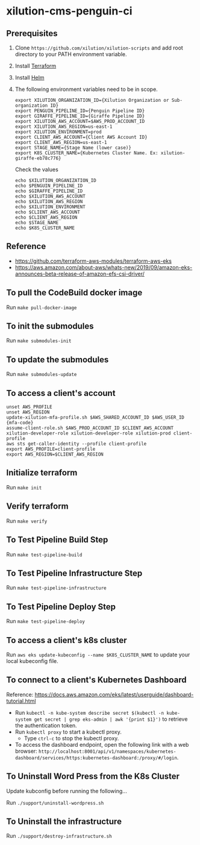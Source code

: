 # xilution-cms-penguin-ci

## Prerequisites

1. Clone `https://github.com/xilution/xilution-scripts` and add root directory to your PATH environment variable.
1. Install [Terraform](https://www.terraform.io/)
1. Install [Helm](https://helm.sh/)
1. The following environment variables need to be in scope.
    ```
    export XILUTION_ORGANIZATION_ID={Xilution Organization or Sub-organization ID}
    export PENGUIN_PIPELINE_ID={Penguin Pipeline ID}
    export GIRAFFE_PIPELINE_ID={Giraffe Pipeline ID}
    export XILUTION_AWS_ACCOUNT=$AWS_PROD_ACCOUNT_ID
    export XILUTION_AWS_REGION=us-east-1
    export XILUTION_ENVIRONMENT=prod
    export CLIENT_AWS_ACCOUNT={Client AWS Account ID}
    export CLIENT_AWS_REGION=us-east-1
    export STAGE_NAME={Stage Name (lower case)}
    export K8S_CLUSTER_NAME={Kubernetes Cluster Name. Ex: xilution-giraffe-eb78c776}
    
    ```

    Check the values
    ```
    echo $XILUTION_ORGANIZATION_ID
    echo $PENGUIN_PIPELINE_ID
    echo $GIRAFFE_PIPELINE_ID
    echo $XILUTION_AWS_ACCOUNT
    echo $XILUTION_AWS_REGION
    echo $XILUTION_ENVIRONMENT
    echo $CLIENT_AWS_ACCOUNT
    echo $CLIENT_AWS_REGION
    echo $STAGE_NAME
    echo $K8S_CLUSTER_NAME
    
    ```

## Reference

* https://github.com/terraform-aws-modules/terraform-aws-eks
* https://aws.amazon.com/about-aws/whats-new/2019/09/amazon-eks-announces-beta-release-of-amazon-efs-csi-driver/

## To pull the CodeBuild docker image

Run `make pull-docker-image`

## To init the submodules

Run `make submodules-init`

## To update the submodules

Run `make submodules-update`

## To access a client's account

```
unset AWS_PROFILE
unset AWS_REGION
update-xilution-mfa-profile.sh $AWS_SHARED_ACCOUNT_ID $AWS_USER_ID {mfa-code}
assume-client-role.sh $AWS_PROD_ACCOUNT_ID $CLIENT_AWS_ACCOUNT xilution-developer-role xilution-developer-role xilution-prod client-profile
aws sts get-caller-identity --profile client-profile
export AWS_PROFILE=client-profile
export AWS_REGION=$CLIENT_AWS_REGION

```

## Initialize terraform

Run `make init`

## Verify terraform

Run `make verify`

## To Test Pipeline Build Step

Run `make test-pipeline-build`

## To Test Pipeline Infrastructure Step

Run `make test-pipeline-infrastructure`

## To Test Pipeline Deploy Step

Run `make test-pipeline-deploy`

## To access a client's k8s cluster

Run `aws eks update-kubeconfig --name $K8S_CLUSTER_NAME` to update your local kubeconfig file.

## To connect to a client's Kubernetes Dashboard

Reference: https://docs.aws.amazon.com/eks/latest/userguide/dashboard-tutorial.html

* Run `kubectl -n kube-system describe secret $(kubectl -n kube-system get secret | grep eks-admin | awk '{print $1}')` to retrieve the authentication token.
* Run `kubectl proxy` to start a kubectl proxy.
    * Type `ctrl-c` to stop the kubectl proxy.
* To access the dashboard endpoint, open the following link with a web browser: `http://localhost:8001/api/v1/namespaces/kubernetes-dashboard/services/https:kubernetes-dashboard:/proxy/#/login`.

## To Uninstall Word Press from the K8s Cluster

Update kubconfig before running the following...

Run `./support/uninstall-wordpress.sh`

## To Uninstall the infrastructure

Run `./support/destroy-infrastructure.sh`
